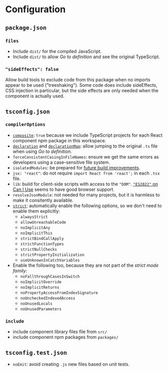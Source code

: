 # Configuration

## `package.json`

### `files`

- Include `dist/` for the compiled JavaScript.
- Include `dist/` to allow _Go to definition_ and see the original TypeScript.

### `"sideEffects": false`

Allow build tools to exclude code from this package when no imports appear to be used ("treeshaking"). Some code does include sideEffects, CSS injection in particular, but the side effects are only needed when the component is actually used.

## `tsconfig.json`

### `compilerOptions`

- [`composite`](https://www.typescriptlang.org/tsconfig/#composite): `true` because we include TypeScript projects for each React component npm package in this workspace.
- [`declaration`](https://www.typescriptlang.org/tsconfig/#declaration) and [`declarationMap`](https://www.typescriptlang.org/tsconfig/#declarationMap): allow jumping to the original `.ts` file when using _Go to definition_.
- `forceConsistentCasingInFileNames`: ensure we get the same errors as developers using a case-sensitive file system.
- `isolatedModules`: be prepared for [future build improvements](https://github.com/microsoft/TypeScript/issues/58944).
- `jsx: "react"`: do not require `import React from 'react';` in each `.tsx` file.
- `lib`: build for client-side scripts with access to the `"DOM"`. [`"ES2022"` on Can I Use](https://caniuse.com/?search=es2022) seems to have good browser support.
- `resolveJsonModule`: not needed for many projects, but it is harmless to make it consitently available.
- [`strict`](https://www.typescriptlang.org/tsconfig/#strict): automatically enable the following options, so we don't need to enable them explicitly:
  - `alwaysStrict`
  - `allowUnreachableCode`
  - `noImplicitAny`
  - `noImplicitThis`
  - `strictBindCallApply`
  - `strictFunctionTypes`
  - `strictNullChecks`
  - `strictPropertyInitialization`
  - `useUnknownInCatchVariables`
- Enable the following too, because they are not part of the _strict mode family_:
  - `noFallthroughCasesInSwitch`
  - `noImplicitOverride`
  - `noImplicitReturns`
  - `noPropertyAccessFromIndexSignature`
  - `noUncheckedIndexedAccess`
  - `noUnusedLocals`
  - `noUnusedParameters`

### `include`

- include component library files file from `src/`
- include component npm packages from `packages/`

## `tsconfig.test.json`

- `noEmit`: avoid creating `.js` new files based on unit tests.
